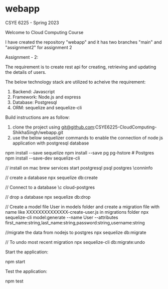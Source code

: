 # webapp

CSYE 6225 - Spring 2023

Welcome to Cloud Computing Course

I have created the repository "webapp" and it has two branches "main" and "assignment2" for assignment 2

Assignment - 2:

The requirement is to create rest api for creating, retrieving and updating the details of users.

The below technology stack are utilized to acheive the requirement:

1. Backend: Javascript 
2. Framework: Node.js and express
3. Database: Postgresql
4. ORM: sequelize and sequelize-cli

Build instructions are as follow:

1. clone the project using git@github.com:CSYE6225-CloudComputing-ShikhaSingh/webapp.git 
2. use the below sequelizer commands to enable the connection of node js application with postgresql database

npm install --save sequelize
npm install --save pg pg-hstore # Postgres
npm install --save-dev sequelize-cli


// install on mac
brew services start postgresql
psql postgres
\conninfo


// create a database
npx sequelize db:create

// Connect to a database
\c cloud-postgres

// drop a database
npx sequelize db:drop

// Create a model file User in models folder and create a migration file with name like XXXXXXXXXXXXXX-create-user.js in migrations folder
npx sequelize-cli model:generate --name User --attributes first_name:string,last_name:string,password:string,username:string
 
//migrate the data from nodejs to postgres
npx sequelize db:migrate

// To undo most recent migration
npx sequelize-cli db:migrate:undo

Start the application:

npm start

Test the application:

npm test



